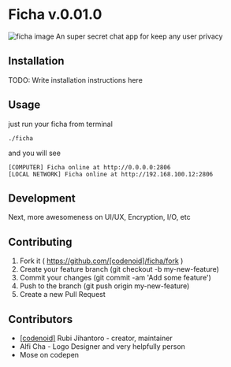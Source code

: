 # Ficha v.0.01.0
![ficha image](https://raw.githubusercontent.com/codenoid/ficha/branch/ficha.jpg)
An super secret chat app for keep any user privacy

## Installation

TODO: Write installation instructions here

## Usage

just run your ficha from terminal

```
./ficha
```
and you will see
```
[COMPUTER] Ficha online at http://0.0.0.0:2806
[LOCAL NETWORK] Ficha online at http://192.168.100.12:2806
```
## Development

Next, more awesomeness on UI/UX, Encryption, I/O, etc

## Contributing

1. Fork it ( https://github.com/[codenoid]/ficha/fork )
2. Create your feature branch (git checkout -b my-new-feature)
3. Commit your changes (git commit -am 'Add some feature')
4. Push to the branch (git push origin my-new-feature)
5. Create a new Pull Request

## Contributors

- [[codenoid]](https://github.com/[codenoid]) Rubi Jihantoro - creator, maintainer
- Alfi Cha - Logo Designer and very helpfully person
- Mose on codepen
